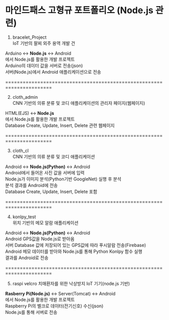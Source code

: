 # 마인드패스 고형규 포트폴리오 (Node.js 관련)

1. bracelet_Project<br>
IoT 기반의 팔찌 외주 용역 개발 건<br>

Arduino <-> <b>Node.js</b> <-> Android<br>
에서 Node.js를 활용한 개발 프로젝트<br>
Arduino의 데이터 값을 서버로 전송(json)<br>
서버(Node.js)에서 Android 애플리케이션으로 전송<br>

======================================================================

2. cloth_admin<br>
CNN 기반의 의류 분류 및 코디 애플리케이션의 관리자 페이지(웹페이지)<br>

HTML(EJS) <-> <b>Node.js</b><br>
에서 Node.js를 활용한 개발 프로젝트<br>
Database Create, Update, Insert, Delete 관련 웹페이지

======================================================================

3. cloth_cl<br>
CNN 기반의 의류 분류 및 코디 애플리케이션<br>

Android <-> <b>Node.js(Python)</b> <-> Android<br>
Android에서 들어온 사진 값을 서버에 입력<br>
Node.js가 이미지 분석(Python기반 GoogleNet) 실행 후 분석<br>
분석 결과를 Android에 전송<br>
Database Create, Update, Insert, Delete 포함<br>

======================================================================

4. konlpy_test<br>
위치 기반의 메모 알람 애플리케이션<br>

Android <-> <b>Node.js(Python)</b> <-> Android<br>
Android GPS값을 Node.js로 받아옴<br>
서버 Database 값에 저장되어 있는 GPS값에 따라 푸시알람 전송(Firebase)<br>
Android 메모 데이터를 받아와 Node.js를 통해 Python Konlpy 함수 실행<br>
결과를 Android로 전송<br>

======================================================================

5. raspi velcro
치매환자를 위한 낙상방지 IoT 기기(node.js 기반)<br>

<b>Rasberry Pi(Node.js)</b> <-> Server(Tomcat) <-> Android<br>
에서 Node.js를 활용한 개발 프로젝트<br>
Raspberry Pi의 벨크로 데이터(전기신호) 수신(json)<br>
Node.js를 통해 서버로 전송<br>




